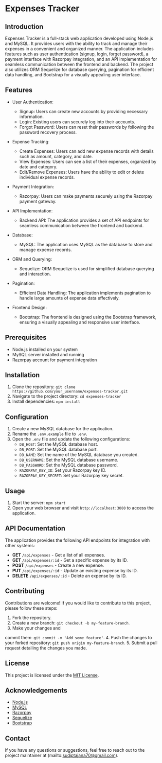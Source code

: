# Expenses Tracker

## Introduction
Expenses Tracker is a full-stack web application developed using Node.js and MySQL. It provides users with the ability to track and manage their expenses in a convenient and organized manner. The application includes features such as user authentication (signup, login, forget password), a payment interface with Razorpay integration, and an API implementation for seamless communication between the frontend and backend. The project also utilizes ORM Sequelize for database querying, pagination for efficient data handling, and Bootstrap for a visually appealing user interface.

## Features
- User Authentication:
  - Signup: Users can create new accounts by providing necessary information.
  - Login: Existing users can securely log into their accounts.
  - Forgot Password: Users can reset their passwords by following the password recovery process.

- Expense Tracking:
  - Create Expenses: Users can add new expense records with details such as amount, category, and date.
  - View Expenses: Users can see a list of their expenses, organized by date and category.
  - Edit/Remove Expenses: Users have the ability to edit or delete individual expense records.

- Payment Integration:
  - Razorpay: Users can make payments securely using the Razorpay payment gateway.

- API Implementation:
  - Backend API: The application provides a set of API endpoints for seamless communication between the frontend and backend.

- Database:
  - MySQL: The application uses MySQL as the database to store and manage expense records.

- ORM and Querying:
  - Sequelize: ORM Sequelize is used for simplified database querying and interaction.

- Pagination:
  - Efficient Data Handling: The application implements pagination to handle large amounts of expense data effectively.

- Frontend Design:
  - Bootstrap: The frontend is designed using the Bootstrap framework, ensuring a visually appealing and responsive user interface.

## Prerequisites
- Node.js installed on your system
- MySQL server installed and running
- Razorpay account for payment integration

## Installation
1. Clone the repository: `git clone https://github.com/your_username/expenses-tracker.git`
2. Navigate to the project directory: `cd expenses-tracker`
3. Install dependencies: `npm install`

## Configuration
1. Create a new MySQL database for the application.
2. Rename the `.env.example` file to `.env`.
3. Open the `.env` file and update the following configurations:
   - `DB_HOST`: Set the MySQL database host.
   - `DB_PORT`: Set the MySQL database port.
   - `DB_NAME`: Set the name of the MySQL database you created.
   - `DB_USERNAME`: Set the MySQL database username.
   - `DB_PASSWORD`: Set the MySQL database password.
   - `RAZORPAY_KEY_ID`: Set your Razorpay key ID.
   - `RAZORPAY_KEY_SECRET`: Set your Razorpay key secret.

## Usage
1. Start the server: `npm start`
2. Open your web browser and visit `http://localhost:3000` to access the application.

## API Documentation
The application provides the following API endpoints for integration with other systems:

- **GET** `/api/expenses` - Get a list of all expenses.
- **GET** `/api/expenses/:id` - Get a specific expense by its ID.
- **POST** `/api/expenses` - Create a new expense.
- **PUT** `/api/expenses/:id` - Update an existing expense by its ID.
- **DELETE** `/api/expenses/:id` - Delete an expense by its ID.

## Contributing
Contributions are welcome! If you would like to contribute to this project, please follow these steps:
1. Fork the repository.
2. Create a new branch: `git checkout -b my-feature-branch`.
3. Make your changes and

 commit them: `git commit -m 'Add some feature'`.
4. Push the changes to your forked repository: `git push origin my-feature-branch`.
5. Submit a pull request detailing the changes you made.

## License
This project is licensed under the [MIT License](LICENSE).

## Acknowledgements
- [Node.js](https://nodejs.org/)
- [MySQL](https://www.mysql.com/)
- [Razorpay](https://razorpay.com/)
- [Sequelize](https://sequelize.org/)
- [Bootstrap](https://getbootstrap.com/)

## Contact
If you have any questions or suggestions, feel free to reach out to the project maintainer at (mailto:sudiptajana70@gmail.com).